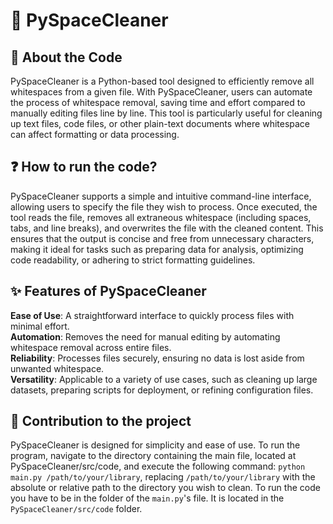 # 🧹 PySpaceCleaner

## 📙 About the Code

PySpaceCleaner is a Python-based tool designed to efficiently remove all whitespaces from a given file. With PySpaceCleaner, users can automate the process of whitespace removal, saving time and effort compared to manually editing files line by line. This tool is particularly useful for cleaning up text files, code files, or other plain-text documents where whitespace can affect formatting or data processing.

## ❓ How to run the code?

PySpaceCleaner supports a simple and intuitive command-line interface, allowing users to specify the file they wish to process. Once executed, the tool reads the file, removes all extraneous whitespace (including spaces, tabs, and line breaks), and overwrites the file with the cleaned content. This ensures that the output is concise and free from unnecessary characters, making it ideal for tasks such as preparing data for analysis, optimizing code readability, or adhering to strict formatting guidelines.

## ✨ Features of PySpaceCleaner

**Ease of Use**: A straightforward interface to quickly process files with minimal effort.  
**Automation**: Removes the need for manual editing by automating whitespace removal across entire files.  
**Reliability**: Processes files securely, ensuring no data is lost aside from unwanted whitespace.  
**Versatility**: Applicable to a variety of use cases, such as cleaning up large datasets, preparing scripts for deployment, or refining configuration files.

## 🤝 Contribution to the project

PySpaceCleaner is designed for simplicity and ease of use. To run the program, navigate to the directory containing the main file, located at PySpaceCleaner/src/code, and execute the following command: `python main.py /path/to/your/library`, replacing `/path/to/your/library` with the absolute or relative path to the directory you wish to clean. To run the code you have to be in the folder of the `main.py`'s file. It is located in the `PySpaceCleaner/src/code` folder.
